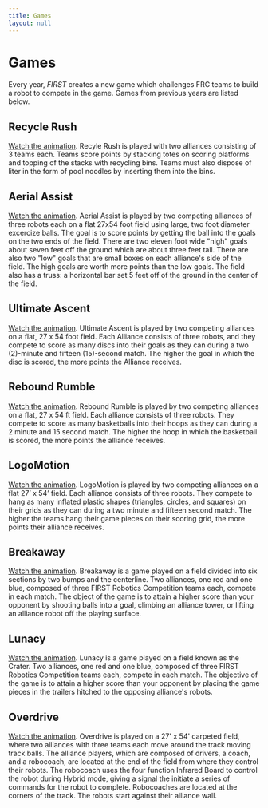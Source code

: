```yaml
---
title: Games
layout: null
---
```


# Games

Every year, <i class="first">FIRST</i> creates a new game which challenges FRC
teams to build a robot to compete in the game. Games from previous years are
listed below.


## Recycle Rush

[Watch the animation](https://www.youtube.com/watch?v=hTyCIYZQ_1s). Recyle Rush
is played with two alliances consisting of 3 teams each. Teams score points by
stacking totes on  scoring platforms and topping of the stacks with recycling
bins. Teams must also dispose of liter in the form of pool noodles by inserting
them into the bins.


## Aerial Assist

[Watch the animation](https://www.youtube.com/watch?v=oxp4dkMQ1Vo). Aerial
Assist is played by two competing alliances of three robots each on a flat 27x54
foot field using large, two foot diameter excercize balls. The goal is to score
points by getting the ball into the goals on the two ends of the field. There
are two eleven foot wide "high" goals about seven feet off the ground which are
about three feet tall. There are also two "low" goals that are small boxes on
each alliance's side of the field. The high goals are worth more points than the
low goals. The field also has a truss: a horizontal bar set 5 feet off of the
ground in the center of the field.


## Ultimate Ascent

[Watch the animation](https://www.youtube.com/watch?v=wa5MGEZNrf0). Ultimate
Ascent is played by two competing alliances on a flat, 27 x 54 foot field.  Each
Alliance consists of three robots, and they compete to score as many discs into
their goals as they can during a two (2)-minute and fifteen (15)-second match.
The higher the goal in which the disc is scored, the more points the Alliance
receives.


## Rebound Rumble

[Watch the animation](https://www.youtube.com/watch?v=N-ktjtiKhZw). Rebound
Rumble is played by two competing alliances on a flat, 27 x 54 ft field. Each
alliance consists of three robots. They compete to score as many basketballs
into their hoops as they can during a 2 minute and 15 second match. The higher
the hoop in which the basketball is scored, the more points the alliance
receives.


## LogoMotion

[Watch the animation](https://www.youtube.com/watch?v=93Tygo0_O5c). LogoMotion
is played by two competing alliances on a flat 27’ x 54’ field. Each alliance
consists of three robots. They compete to hang as many inflated plastic shapes
(triangles, circles, and squares) on their grids as they can during a two minute
and fifteen second match. The higher the teams hang their game pieces on their
scoring grid, the more points their alliance receives.


## Breakaway

[Watch the animation](https://www.youtube.com/watch?v=Ex90Aw4PdAI). Breakaway is
a game played on a field divided into six sections by two bumps and the
centerline. Two alliances, one red and one blue, composed of three FIRST
Robotics Competition teams each, compete in each match. The object of the game
is to attain a higher score than your opponent by shooting balls into a goal,
climbing an alliance tower, or lifting an alliance robot off the playing
surface.


## Lunacy

[Watch the animation](https://www.youtube.com/watch?v=ZnGfbGzEFrM). Lunacy is a
game played on a field known as the Crater. Two alliances, one red and one blue,
composed of three FIRST Robotics Competition teams each, compete in each match.
The objective of the game is to attain a higher score than your opponent by
placing the game pieces in the trailers hitched to the opposing alliance's
robots.


## Overdrive

[Watch the animation](https://www.youtube.com/watch?v=LYnUDaEi1D8). Overdrive is
played on a 27' x 54' carpeted field, where two alliances with three teams each
move around the track moving track balls. The alliance players, which are
composed of drivers, a coach, and a robocoach, are located at the end of the
field from where they control their robots. The robocoach uses the four function
Infrared Board to control the robot during Hybrid mode, giving a signal the
initiate a series of commands for the robot to complete. Robocoaches are located
at the corners of the track. The robots start against their alliance wall.
